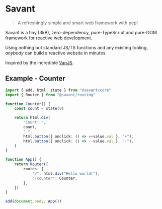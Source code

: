 # Savant

> A refreshingly simple and smart web framework with pep!

Savant is a tiny (3kB), zero-dependency, pure-TypeScript and pure-DOM framework for reactive web development.

Using nothing but standard JS/TS functions and any existing tooling, _anybody_ can build a reactive website in minutes.

Inspired by the incredible [VanJS](https://vanjs.org).

## Example - Counter

```typescript
import { add, html, state } from "@savant/core"
import { Router } from "@savant/routing"

function Counter() {
	const count = state(0)

	return html.div(
		"Count: ",
		count,
		" ",
		html.button({ onclick: () => ++value.val }, "+"),
		html.button({ onclick: () => --value.val }, "-"),
	)
}

function App() {
	return Router({
		routes: {
			"/": html.div("Hello world!"),
			"/counter": Counter,
		},
	})
}

add(document.body, App())
```
